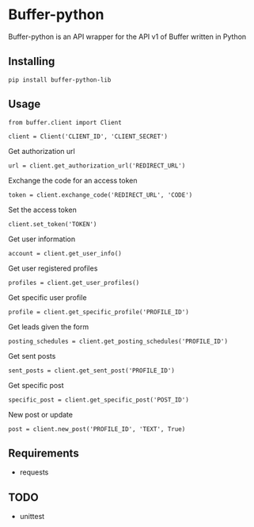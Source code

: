 # Buffer-python

Buffer-python is an API wrapper for the API v1 of Buffer written in Python

## Installing
```
pip install buffer-python-lib
```

## Usage
```
from buffer.client import Client

client = Client('CLIENT_ID', 'CLIENT_SECRET')
```

Get authorization url
```
url = client.get_authorization_url('REDIRECT_URL')
```

Exchange the code for an access token
```
token = client.exchange_code('REDIRECT_URL', 'CODE')
```

Set the access token
```
client.set_token('TOKEN')
```

Get user information
```
account = client.get_user_info()
```

Get user registered profiles
```
profiles = client.get_user_profiles()
```

Get specific user profile
```
profile = client.get_specific_profile('PROFILE_ID')
```

Get leads given the form
```
posting_schedules = client.get_posting_schedules('PROFILE_ID')
```

Get sent posts
```
sent_posts = client.get_sent_post('PROFILE_ID')
```

Get specific post
```
specific_post = client.get_specific_post('POST_ID')
```

New post or update
```
post = client.new_post('PROFILE_ID', 'TEXT', True)
```

## Requirements
- requests

## TODO
- unittest
